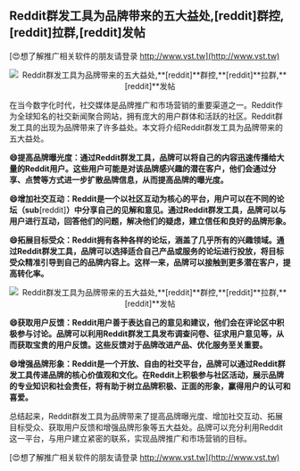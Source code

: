 ## **Reddit群发工具为品牌带来的五大益处,**[reddit]**群控,**[reddit]**拉群,**[reddit]**发帖**

[😍想了解推广相关软件的朋友请登录 http://www.vst.tw](http://www.vst.tw)

 <center><img src="https://vst.tw/MP4/tuiguang/png/7.png" alt="Reddit群发工具为品牌带来的五大益处,**[reddit]**群控,**[reddit]**拉群,**[reddit]**发帖"></center>

在当今数字化时代，社交媒体是品牌推广和市场营销的重要渠道之一。Reddit作为全球知名的社交新闻聚合网站，拥有庞大的用户群体和活跃的社区。Reddit群发工具的出现为品牌带来了许多益处。本文将介绍Reddit群发工具为品牌带来的五大益处。

**😄提高品牌曝光度：通过Reddit群发工具，品牌可以将自己的内容迅速传播给大量的Reddit用户。这些用户可能是对该品牌感兴趣的潜在客户，他们会通过分享、点赞等方式进一步扩散品牌信息，从而提高品牌的曝光度。**

**😄增加社交互动：Reddit是一个以社区互动为核心的平台，用户可以在不同的论坛（sub**[reddit]**）中分享自己的见解和意见。通过Reddit群发工具，品牌可以与用户进行互动，回答他们的问题，解决他们的疑虑，建立信任和良好的品牌形象。**

**😄拓展目标受众：Reddit拥有各种各样的论坛，涵盖了几乎所有的兴趣领域。通过Reddit群发工具，品牌可以选择适合自己产品或服务的论坛进行投放，将目标受众精准引导到自己的品牌内容上。这样一来，品牌可以接触到更多潜在客户，提高转化率。**

 <center><img src="https://vst.tw/MP4/tuiguang/png/1.png" alt="Reddit群发工具为品牌带来的五大益处,**[reddit]**群控,**[reddit]**拉群,**[reddit]**发帖"></center>

**😄获取用户反馈：Reddit用户善于表达自己的意见和建议，他们会在评论区中积极参与讨论。品牌可以利用Reddit群发工具发布调查问卷、征求用户意见等，从而获取宝贵的用户反馈。这些反馈对于品牌改进产品、优化服务至关重要。**

**😄增强品牌形象：Reddit是一个开放、自由的社交平台，品牌可以通过Reddit群发工具传递品牌的核心价值观和文化。在Reddit上积极参与社区活动，展示品牌的专业知识和社会责任，将有助于树立品牌积极、正面的形象，赢得用户的认可和喜爱。**

总结起来，Reddit群发工具为品牌带来了提高品牌曝光度、增加社交互动、拓展目标受众、获取用户反馈和增强品牌形象等五大益处。品牌可以充分利用Reddit这一平台，与用户建立紧密的联系，实现品牌推广和市场营销的目标。

[😍想了解推广相关软件的朋友请登录 http://www.vst.tw](http://www.vst.tw)



